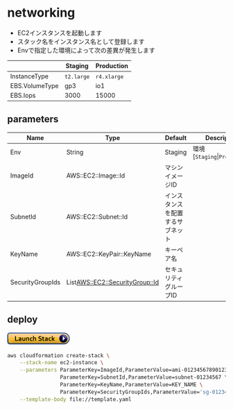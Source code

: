 # networking

- EC2インスタンスを起動します
- スタック名をインスタンス名として登録します
- Envで指定した環境によって次の差異が発生します

||Staging|Production|
|--|--|--|
|InstanceType|`t2.large`|`r4.xlarge`|
|EBS.VolumeType|gp3|io1|
|EBS.Iops|3000|15000|

## parameters

|Name|Type|Default|Description|
|--|--|--|--|
|Env|String|Staging|環境[`Staging`\|`Production`]|
|ImageId|AWS::EC2::Image::Id|マシンイメージID|
|SubnetId|AWS::EC2::Subnet::Id|インスタンスを配置するサブネット|
|KeyName|AWS::EC2::KeyPair::KeyName|キーペア名|
|SecurityGroupIds|List<AWS::EC2::SecurityGroup::Id>|セキュリティグループID|

## deploy

[![](https://raw.githubusercontent.com/ot-nemoto/aws-cloudformation-templates/images/cloudformation-launch-stack.png)](https://console.aws.amazon.com/cloudformation/home?region=ap-northeast-1#/stacks/create/review?stackName=networking&templateURL=https://s3-ap-northeast-1.amazonaws.com/ot-nemoto.aws-cloudformation-templates/ec2-instance/template.yaml)

```sh
aws cloudformation create-stack \
    --stack-name ec2-instance \
    --parameters ParameterKey=ImageId,ParameterValue=ami-01234567890123456 \
                 ParameterKey=SubnetId,ParameterValue=subnet-01234567 \
                 ParameterKey=KeyName,ParameterValue=KEY_NAME \
                 ParameterKey=SecurityGroupIds,ParameterValue='sg-01234567\,sg-89012345' \
    --template-body file://template.yaml
```
